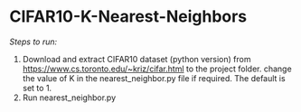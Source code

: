 # CIFAR10-K-Nearest-Neighbors

_Steps to run:_

1. Download and extract CIFAR10 dataset (python version) from https://www.cs.toronto.edu/~kriz/cifar.html to the project folder.
change the value of K in the nearest_neighbor.py file if required. The default is set to 1.
2. Run nearest_neighbor.py
